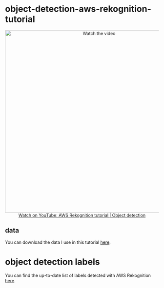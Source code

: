 #  object-detection-aws-rekognition-tutorial

<p align="center">
<a href="https://www.youtube.com/watch?v=C9H_v44670s">
    <img width="600" src="https://utils-computervisiondeveloper.s3.amazonaws.com/thumbnails/with_play_button/aws_reko_zebra.jpg" alt="Watch the video">
    </br>Watch on YouTube: AWS Rekognition tutorial | Object detection
</a>
</p>

## data

You can download the data I use in this tutorial [here](https://drive.google.com/file/d/1redK38hzH3_t5r4wD7T3t1Qfq7T97-ed/view?usp=sharing).

# object detection labels

You can find the up-to-date list of labels detected with AWS Rekognition [here](https://docs.aws.amazon.com/rekognition/latest/dg/labels.html).
